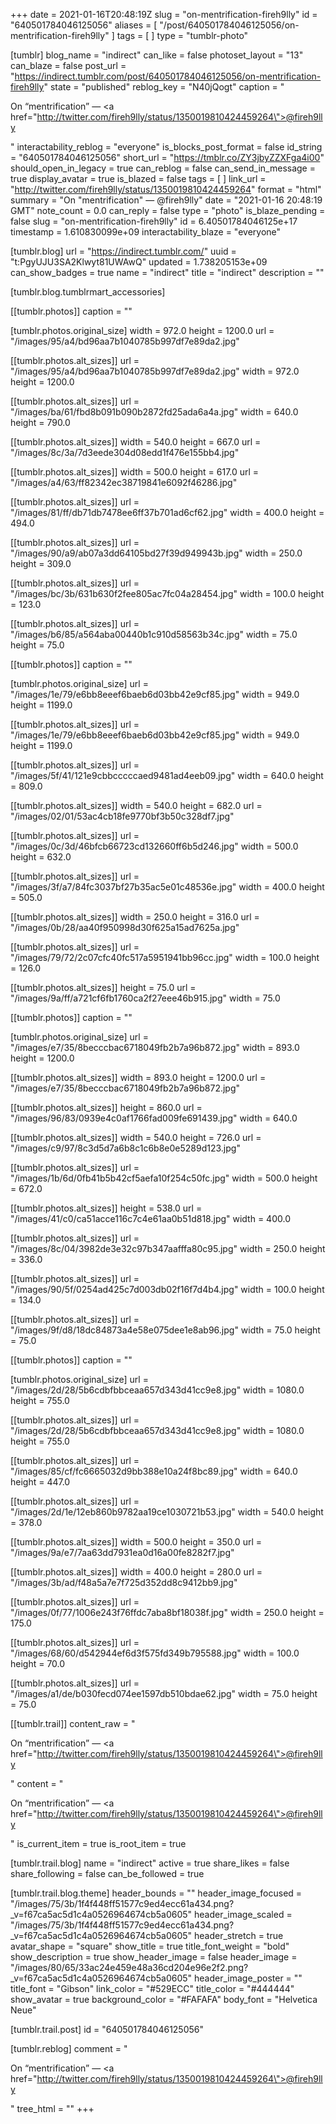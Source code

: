 +++
date = 2021-01-16T20:48:19Z
slug = "on-mentrification-fireh9lly"
id = "640501784046125056"
aliases = [ "/post/640501784046125056/on-mentrification-fireh9lly" ]
tags = [ ]
type = "tumblr-photo"

[tumblr]
blog_name = "indirect"
can_like = false
photoset_layout = "13"
can_blaze = false
post_url = "https://indirect.tumblr.com/post/640501784046125056/on-mentrification-fireh9lly"
state = "published"
reblog_key = "N40jQogt"
caption = "<p>On &ldquo;mentrification&rdquo; — <a href=\"http://twitter.com/fireh9lly/status/1350019810424459264\">@fireh9lly</a></p>"
interactability_reblog = "everyone"
is_blocks_post_format = false
id_string = "640501784046125056"
short_url = "https://tmblr.co/ZY3jbyZZXFga4i00"
should_open_in_legacy = true
can_reblog = false
can_send_in_message = true
display_avatar = true
is_blazed = false
tags = [ ]
link_url = "http://twitter.com/fireh9lly/status/1350019810424459264"
format = "html"
summary = "On \"mentrification\" — @fireh9lly"
date = "2021-01-16 20:48:19 GMT"
note_count = 0.0
can_reply = false
type = "photo"
is_blaze_pending = false
slug = "on-mentrification-fireh9lly"
id = 6.40501784046125e+17
timestamp = 1.610830099e+09
interactability_blaze = "everyone"

[tumblr.blog]
url = "https://indirect.tumblr.com/"
uuid = "t:PgyUJU3SA2Klwyt81UWAwQ"
updated = 1.738205153e+09
can_show_badges = true
name = "indirect"
title = "indirect"
description = ""

[tumblr.blog.tumblrmart_accessories]

[[tumblr.photos]]
caption = ""

[tumblr.photos.original_size]
width = 972.0
height = 1200.0
url = "/images/95/a4/bd96aa7b1040785b997df7e89da2.jpg"

[[tumblr.photos.alt_sizes]]
url = "/images/95/a4/bd96aa7b1040785b997df7e89da2.jpg"
width = 972.0
height = 1200.0

[[tumblr.photos.alt_sizes]]
url = "/images/ba/61/fbd8b091b090b2872fd25ada6a4a.jpg"
width = 640.0
height = 790.0

[[tumblr.photos.alt_sizes]]
width = 540.0
height = 667.0
url = "/images/8c/3a/7d3eede304d08edd1f476e155bb4.jpg"

[[tumblr.photos.alt_sizes]]
width = 500.0
height = 617.0
url = "/images/a4/63/ff82342ec38719841e6092f46286.jpg"

[[tumblr.photos.alt_sizes]]
url = "/images/81/ff/db71db7478ee6ff37b701ad6cf62.jpg"
width = 400.0
height = 494.0

[[tumblr.photos.alt_sizes]]
url = "/images/90/a9/ab07a3dd64105bd27f39d949943b.jpg"
width = 250.0
height = 309.0

[[tumblr.photos.alt_sizes]]
url = "/images/bc/3b/631b630f2fee805ac7fc04a28454.jpg"
width = 100.0
height = 123.0

[[tumblr.photos.alt_sizes]]
url = "/images/b6/85/a564aba00440b1c910d58563b34c.jpg"
width = 75.0
height = 75.0

[[tumblr.photos]]
caption = ""

[tumblr.photos.original_size]
url = "/images/1e/79/e6bb8eeef6baeb6d03bb42e9cf85.jpg"
width = 949.0
height = 1199.0

[[tumblr.photos.alt_sizes]]
url = "/images/1e/79/e6bb8eeef6baeb6d03bb42e9cf85.jpg"
width = 949.0
height = 1199.0

[[tumblr.photos.alt_sizes]]
url = "/images/5f/41/121e9cbbcccccaed9481ad4eeb09.jpg"
width = 640.0
height = 809.0

[[tumblr.photos.alt_sizes]]
width = 540.0
height = 682.0
url = "/images/02/01/53ac4cb18fe9770bf3b50c328df7.jpg"

[[tumblr.photos.alt_sizes]]
url = "/images/0c/3d/46bfcb66723cd132660ff6b5d246.jpg"
width = 500.0
height = 632.0

[[tumblr.photos.alt_sizes]]
url = "/images/3f/a7/84fc3037bf27b35ac5e01c48536e.jpg"
width = 400.0
height = 505.0

[[tumblr.photos.alt_sizes]]
width = 250.0
height = 316.0
url = "/images/0b/28/aa40f950998d30f625a15ad7625a.jpg"

[[tumblr.photos.alt_sizes]]
url = "/images/79/72/2c07cfc40fc517a5951941bb96cc.jpg"
width = 100.0
height = 126.0

[[tumblr.photos.alt_sizes]]
height = 75.0
url = "/images/9a/ff/a721cf6fb1760ca2f27eee46b915.jpg"
width = 75.0

[[tumblr.photos]]
caption = ""

[tumblr.photos.original_size]
url = "/images/e7/35/8becccbac6718049fb2b7a96b872.jpg"
width = 893.0
height = 1200.0

[[tumblr.photos.alt_sizes]]
width = 893.0
height = 1200.0
url = "/images/e7/35/8becccbac6718049fb2b7a96b872.jpg"

[[tumblr.photos.alt_sizes]]
height = 860.0
url = "/images/96/83/0939e4c0af1766fad009fe691439.jpg"
width = 640.0

[[tumblr.photos.alt_sizes]]
width = 540.0
height = 726.0
url = "/images/c9/97/8c3d5d7a6b8c1c6b8e0e5289d123.jpg"

[[tumblr.photos.alt_sizes]]
url = "/images/1b/6d/0fb41b5b42cf5aefa10f254c50fc.jpg"
width = 500.0
height = 672.0

[[tumblr.photos.alt_sizes]]
height = 538.0
url = "/images/41/c0/ca51acce116c7c4e61aa0b51d818.jpg"
width = 400.0

[[tumblr.photos.alt_sizes]]
url = "/images/8c/04/3982de3e32c97b347aafffa80c95.jpg"
width = 250.0
height = 336.0

[[tumblr.photos.alt_sizes]]
url = "/images/90/5f/0254ad425c7d003db02f16f7d4b4.jpg"
width = 100.0
height = 134.0

[[tumblr.photos.alt_sizes]]
url = "/images/9f/d8/18dc84873a4e58e075dee1e8ab96.jpg"
width = 75.0
height = 75.0

[[tumblr.photos]]
caption = ""

[tumblr.photos.original_size]
url = "/images/2d/28/5b6cdbfbbceaa657d343d41cc9e8.jpg"
width = 1080.0
height = 755.0

[[tumblr.photos.alt_sizes]]
url = "/images/2d/28/5b6cdbfbbceaa657d343d41cc9e8.jpg"
width = 1080.0
height = 755.0

[[tumblr.photos.alt_sizes]]
url = "/images/85/cf/fc6665032d9bb388e10a24f8bc89.jpg"
width = 640.0
height = 447.0

[[tumblr.photos.alt_sizes]]
url = "/images/2d/1e/12eb860b9782aa19ce1030721b53.jpg"
width = 540.0
height = 378.0

[[tumblr.photos.alt_sizes]]
width = 500.0
height = 350.0
url = "/images/9a/e7/7aa63dd7931ea0d16a00fe8282f7.jpg"

[[tumblr.photos.alt_sizes]]
width = 400.0
height = 280.0
url = "/images/3b/ad/f48a5a7e7f725d352dd8c9412bb9.jpg"

[[tumblr.photos.alt_sizes]]
url = "/images/0f/77/1006e243f76ffdc7aba8bf18038f.jpg"
width = 250.0
height = 175.0

[[tumblr.photos.alt_sizes]]
url = "/images/68/60/d542944ef6d3f575fd349b795588.jpg"
width = 100.0
height = 70.0

[[tumblr.photos.alt_sizes]]
url = "/images/a1/de/b030fecd074ee1597db510bdae62.jpg"
width = 75.0
height = 75.0

[[tumblr.trail]]
content_raw = "<p>On “mentrification” — <a href=\"http://twitter.com/fireh9lly/status/1350019810424459264\">@fireh9lly</a></p>"
content = "<p>On &ldquo;mentrification&rdquo; &mdash; <a href=\"http://twitter.com/fireh9lly/status/1350019810424459264\">@fireh9lly</a></p>"
is_current_item = true
is_root_item = true

[tumblr.trail.blog]
name = "indirect"
active = true
share_likes = false
share_following = false
can_be_followed = true

[tumblr.trail.blog.theme]
header_bounds = ""
header_image_focused = "/images/75/3b/1f4f448ff51577c9ed4ecc61a434.png?_v=f67ca5ac5d1c4a0526964674cb5a0605"
header_image_scaled = "/images/75/3b/1f4f448ff51577c9ed4ecc61a434.png?_v=f67ca5ac5d1c4a0526964674cb5a0605"
header_stretch = true
avatar_shape = "square"
show_title = true
title_font_weight = "bold"
show_description = true
show_header_image = false
header_image = "/images/80/65/33ac24e459e48a36cd204e96e2f2.png?_v=f67ca5ac5d1c4a0526964674cb5a0605"
header_image_poster = ""
title_font = "Gibson"
link_color = "#529ECC"
title_color = "#444444"
show_avatar = true
background_color = "#FAFAFA"
body_font = "Helvetica Neue"

[tumblr.trail.post]
id = "640501784046125056"

[tumblr.reblog]
comment = "<p>On “mentrification” — <a href=\"http://twitter.com/fireh9lly/status/1350019810424459264\">@fireh9lly</a></p>"
tree_html = ""
+++
